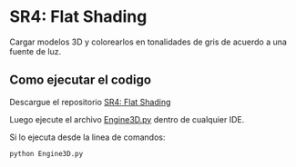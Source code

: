 # SR4: Flat Shading

Cargar modelos 3D y colorearlos en tonalidades de gris de acuerdo a una fuente de luz.

## Como ejecutar el codigo

Descargue el repositorio [SR4: Flat Shading](https://github.com/juanferdeleon/SR4-Flat-Shading)

Luego ejecute el archivo [Engine3D.py](/Engine3D.py) dentro de cualquier IDE.

Si lo ejecuta desde la linea de comandos:

```bash
python Engine3D.py
```
